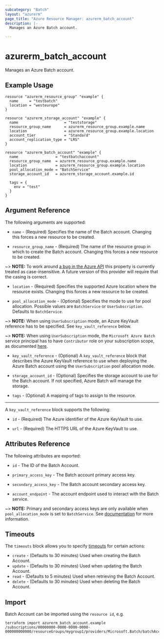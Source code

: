 ```yaml
---
subcategory: "Batch"
layout: "azurerm"
page_title: "Azure Resource Manager: azurerm_batch_account"
description: |-
  Manages an Azure Batch account.

---
```


# azurerm_batch_account

Manages an Azure Batch account.

## Example Usage

```hcl
resource "azurerm_resource_group" "example" {
  name     = "testbatch"
  location = "westeurope"
}

resource "azurerm_storage_account" "example" {
  name                     = "teststorage"
  resource_group_name      = azurerm_resource_group.example.name
  location                 = azurerm_resource_group.example.location
  account_tier             = "Standard"
  account_replication_type = "LRS"
}

resource "azurerm_batch_account" "example" {
  name                 = "testbatchaccount"
  resource_group_name  = azurerm_resource_group.example.name
  location             = azurerm_resource_group.example.location
  pool_allocation_mode = "BatchService"
  storage_account_id   = azurerm_storage_account.example.id

  tags = {
    env = "test"
  }
}
```

## Argument Reference

The following arguments are supported:

* `name` - (Required) Specifies the name of the Batch account. Changing this forces a new resource to be created.

* `resource_group_name` - (Required) The name of the resource group in which to create the Batch account. Changing this forces a new resource to be created.

~> **NOTE:** To work around [a bug in the Azure API](https://github.com/Azure/azure-rest-api-specs/issues/5574) this property is currently treated as case-insensitive. A future version of this provider will require that the casing is correct.

* `location` - (Required) Specifies the supported Azure location where the resource exists. Changing this forces a new resource to be created.

* `pool_allocation_mode` - (Optional) Specifies the mode to use for pool allocation. Possible values are `BatchService` or `UserSubscription`. Defaults to `BatchService`.

~> **NOTE:** When using `UserSubscription` mode, an Azure KeyVault reference has to be specified. See `key_vault_reference` below.

~> **NOTE:** When using `UserSubscription` mode, the `Microsoft Azure Batch` service principal has to have `Contributor` role on your subscription scope, as documented [here](https://docs.microsoft.com/en-us/azure/batch/batch-account-create-portal#additional-configuration-for-user-subscription-mode).

* `key_vault_reference` - (Optional) A `key_vault_reference` block that describes the Azure KeyVault reference to use when deploying the Azure Batch account using the `UserSubscription` pool allocation mode.

* `storage_account_id` - (Optional) Specifies the storage account to use for the Batch account. If not specified, Azure Batch will manage the storage.

* `tags` - (Optional) A mapping of tags to assign to the resource.

---

A `key_vault_reference` block supports the following:

* `id` - (Required) The Azure identifier of the Azure KeyVault to use.

* `url` - (Required) The HTTPS URL of the Azure KeyVault to use.

## Attributes Reference

The following attributes are exported:

* `id` - The ID of the Batch Account.

* `primary_access_key` - The Batch account primary access key.

* `secondary_access_key` - The Batch account secondary access key.

* `account_endpoint` - The account endpoint used to interact with the Batch service.

~> **NOTE:** Primary and secondary access keys are only available when `pool_allocation_mode` is set to `BatchService`. See [documentation](https://docs.microsoft.com/en-us/azure/batch/batch-api-basics) for more information.

## Timeouts

The `timeouts` block allows you to specify [timeouts](https://www.terraform.io/docs/configuration/resources.html#timeouts) for certain actions:

* `create` - (Defaults to 30 minutes) Used when creating the Batch Account.
* `update` - (Defaults to 30 minutes) Used when updating the Batch Account.
* `read` - (Defaults to 5 minutes) Used when retrieving the Batch Account.
* `delete` - (Defaults to 30 minutes) Used when deleting the Batch Account.

## Import

Batch Account can be imported using the `resource id`, e.g.

```shell
terraform import azurerm_batch_account.example /subscriptions/00000000-0000-0000-0000-000000000000/resourceGroups/mygroup1/providers/Microsoft.Batch/batchAccounts/account1
```
